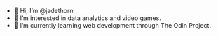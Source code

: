 - 👋 Hi, I’m @jadethorn
- 👀 I’m interested in data analytics and video games.
- 🌱 I’m currently learning web development through The Odin Project.

<!---
jadethorn/jadethorn is a ✨ special ✨ repository because its `README.md` (this file) appears on your GitHub profile.
You can click the Preview link to take a look at your changes.
--->
